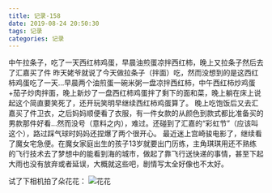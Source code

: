 ```yaml
---
title: 记录-158
date: 2019-08-24 20:50:30
tags: 记录
categories: 记录
---
```

中午拉条子，吃了一天西红柿鸡蛋，早晨油煎蛋凉拌西红柿，晚上又拉条子然后去了汇嘉买了件
昨天姥爷就说了今天做拉条子（拌面）吃，然而没想到的是这西红柿鸡蛋吃了一天...早晨两个油煎蛋一碗米粥一盘凉拌西红柿，中午西红柿炒鸡蛋+茄子炒肉拌面，晚上新炒了一盘西红柿鸡蛋拌了剩下的面和菜，晚上躺在床上说起这个简直要笑死了，还开玩笑明早继续西红柿鸡蛋算了。
晚上吃饱饭后又去汇嘉买了件卫衣，之后妈妈顺便看了衣服，有一件女款的从颜色到款式都比准备买的男款那件好看...然而没号（意料之内），难过。还碰到了汇嘉的“彩虹节”（应该叫这个），路过踩气球时妈妈还捏爆了两个很开心。
最近迷上宫崎骏电影了，继续看了魔女宅急便。在魔女家庭出生的孩子13岁就要出门历练，主角琪琪用还不熟练的飞行技术去了梦想中的能看到海的城市，做起了靠飞行送快递的事情，甚至下起大雨也没有放弃或者延误，大概就这些吧，剧情写太全好像也不太好。

试了下相机拍了朵花花：
![花花](/img/记录158-1.jpg)
